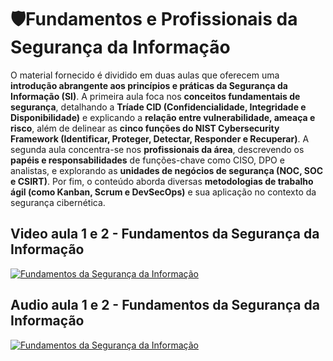 # 🛡️Fundamentos e Profissionais da Segurança da Informação

O material fornecido é dividido em duas aulas que oferecem uma **introdução abrangente aos princípios e práticas da Segurança da Informação (SI)**. A primeira aula foca nos **conceitos fundamentais de segurança**, detalhando a **Tríade CID (Confidencialidade, Integridade e Disponibilidade)** e explicando a **relação entre vulnerabilidade, ameaça e risco**, além de delinear as **cinco funções do NIST Cybersecurity Framework (Identificar, Proteger, Detectar, Responder e Recuperar)**. A segunda aula concentra-se nos **profissionais da área**, descrevendo os **papéis e responsabilidades** de funções-chave como CISO, DPO e analistas, e explorando as **unidades de negócios de segurança (NOC, SOC e CSIRT)**. Por fim, o conteúdo aborda diversas **metodologias de trabalho ágil (como Kanban, Scrum e DevSecOps)** e sua aplicação no contexto da segurança cibernética.

## Video aula 1 e 2 - Fundamentos da Segurança da Informação
[![Fundamentos da Segurança da Informação](https://cdn.discordapp.com/attachments/1085266518151016468/1425610368348323850/image.png?ex=68e8369e&is=68e6e51e&hm=91b94e24639ac527ced75ea2d26afa1984a4464397805ddb60f2d2d8d5d106ef&)](https://youtu.be/mKmgRtU8ylE)

## Audio aula 1 e 2 - Fundamentos da Segurança da Informação
[![Fundamentos da Segurança da Informação](https://cdn.discordapp.com/attachments/1085266518151016468/1425610368348323850/image.png?ex=68e8369e&is=68e6e51e&hm=91b94e24639ac527ced75ea2d26afa1984a4464397805ddb60f2d2d8d5d106ef&)](https://open.spotify.com/show/7DtZgXfxxHWIiaytd9NVee?si=brpy4UAAQFeLLDGWFjJe-g)